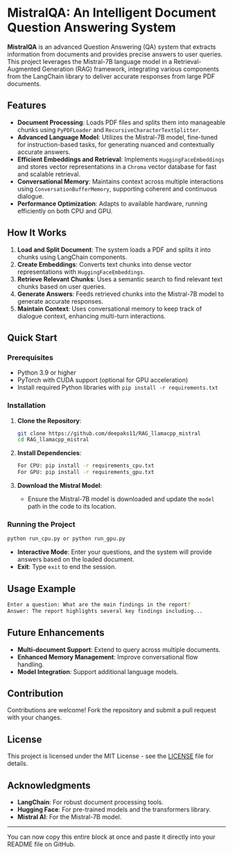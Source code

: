 # MistralQA: An Intelligent Document Question Answering System

**MistralQA** is an advanced Question Answering (QA) system that extracts information from documents and provides precise answers to user queries. This project leverages the Mistral-7B language model in a Retrieval-Augmented Generation (RAG) framework, integrating various components from the LangChain library to deliver accurate responses from large PDF documents.

## Features

- **Document Processing**: Loads PDF files and splits them into manageable chunks using `PyPDFLoader` and `RecursiveCharacterTextSplitter`.
- **Advanced Language Model**: Utilizes the Mistral-7B model, fine-tuned for instruction-based tasks, for generating nuanced and contextually accurate answers.
- **Efficient Embeddings and Retrieval**: Implements `HuggingFaceEmbeddings` and stores vector representations in a `Chroma` vector database for fast and scalable retrieval.
- **Conversational Memory**: Maintains context across multiple interactions using `ConversationBufferMemory`, supporting coherent and continuous dialogue.
- **Performance Optimization**: Adapts to available hardware, running efficiently on both CPU and GPU.

## How It Works

1. **Load and Split Document**: The system loads a PDF and splits it into chunks using LangChain components.
2. **Create Embeddings**: Converts text chunks into dense vector representations with `HuggingFaceEmbeddings`.
3. **Retrieve Relevant Chunks**: Uses a semantic search to find relevant text chunks based on user queries.
4. **Generate Answers**: Feeds retrieved chunks into the Mistral-7B model to generate accurate responses.
5. **Maintain Context**: Uses conversational memory to keep track of dialogue context, enhancing multi-turn interactions.

## Quick Start

### Prerequisites

- Python 3.9 or higher
- PyTorch with CUDA support (optional for GPU acceleration)
- Install required Python libraries with `pip install -r requirements.txt`

### Installation

1. **Clone the Repository**:
   ```bash
   git clone https://github.com/deepaks11/RAG_llamacpp_mistral
   cd RAG_llamacpp_mistral
   ```

2. **Install Dependencies**:
   ```bash
   For CPU: pip install -r requirements_cpu.txt
   For GPU: pip install -r requirements_gpu.txt
   ```

3. **Download the Mistral Model**:
   - Ensure the Mistral-7B model is downloaded and update the `model` path in the code to its location.

### Running the Project

```bash
python run_cpu.py or python run_gpu.py
```

- **Interactive Mode**: Enter your questions, and the system will provide answers based on the loaded document.
- **Exit**: Type `exit` to end the session.

## Usage Example

```bash
Enter a question: What are the main findings in the report?
Answer: The report highlights several key findings including...
```

## Future Enhancements

- **Multi-document Support**: Extend to query across multiple documents.
- **Enhanced Memory Management**: Improve conversational flow handling.
- **Model Integration**: Support additional language models.

## Contribution

Contributions are welcome! Fork the repository and submit a pull request with your changes.

## License

This project is licensed under the MIT License - see the [LICENSE](LICENSE) file for details.

## Acknowledgments

- **LangChain**: For robust document processing tools.
- **Hugging Face**: For pre-trained models and the transformers library.
- **Mistral AI**: For the Mistral-7B model.

---

You can now copy this entire block at once and paste it directly into your README file on GitHub.
